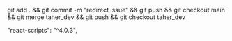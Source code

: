 <!-- Checkout and back -->
git add . && git commit -m "redirect issue" && git push && git checkout main && git merge taher_dev && git push && git checkout taher_dev

 "react-scripts": "^4.0.3",